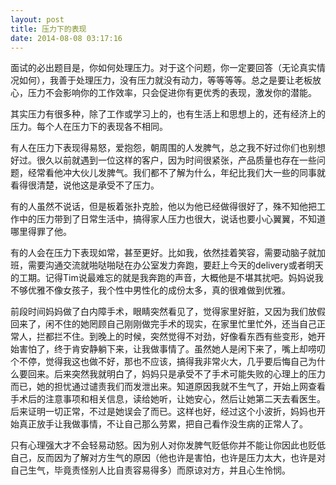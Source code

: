 ```yaml
---
layout: post
title: 压力下的表现
date: 2014-08-08 03:17:16
---
```




面试的必出题目是，你如何处理压力。对于这个问题，你一定要回答（无论真实情况如何），我善于处理压力，没有压力就没有动力，等等等等。总之是要让老板放心，压力不会影响你的工作效率，只会促进你有更优秀的表现，激发你的潜能。

其实压力有很多种，除了工作或学习上的，也有生活上和思想上的，还有经济上的压力。每个人在压力下的表现各不相同。

有人在压力下表现得易怒，爱抱怨，朝周围的人发脾气，总之我不好过你们也别想好过。很久以前就遇到一位这样的客户，因为时间很紧张，产品质量也存在一些问题，经常看他冲大伙儿发脾气。我们都不了解为什么，年纪比我们大一些的同事就看得很清楚，说他这是承受不了压力。

有的人虽然不说话，但是板着张扑克脸，他以为他已经做得很好了，殊不知他把工作中的压力带到了日常生活中，搞得家人压力也很大，说话也要小心翼翼，不知道哪里得罪了他。

有的人会在压力下表现如常，甚至更好。比如我，依然挂着笑容，需要动脑子就加班，需要沟通交流就啪哒啪哒在办公室发力奔跑，要赶上今天的delivery或者明天的工期。记得Tim说最难忘的就是我奔跑的声音，大概他是不堪其扰吧。妈妈说我不够优雅不像女孩子，我个性中男性化的成份太多，真的很难做到优雅。

前段时间妈妈做了白内障手术，眼睛突然看见了，觉得家里好脏，又因为我们放假回来了，闲不住的她罔顾自己刚刚做完手术的现实，在家里忙里忙外，还当自己正常人，拦都拦不住。到晚上的时候，突然觉得不对劲，好像看东西有些变形，她开始害怕了，终于肯安静躺下来，让我做事情了。虽然她人是闲下来了，嘴上却唠叨个不停，觉得我这也做不好，那也不应该，搞得我非常火大，几乎要后悔自己为什么要回来。后来突然我就明白了，妈妈只是承受不了手术可能失败的心理上的压力而已，她的担忧通过谴责我们而发泄出来。知道原因我就不生气了，开始上网查看手术后的注意事项和相关信息，读给她听，让她安心，然后让她第二天去看医生。后来证明一切正常，不过是她误会了而已。这样也好，经过这个小波折，妈妈也开始真正放手让我做事情，不让自己那么劳累，把自己看作没生病的正常人了。


只有心理强大才不会轻易动怒。因为别人对你发脾气贬低你并不能让你因此也贬低自己，反而因为了解对方生气的原因（他也许是害怕，也许是压力太大，也许是对自己生气，毕竟责怪别人比自责容易得多）而原谅对方，并且心生怜悯。


